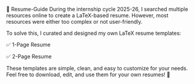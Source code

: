 📑 Resume-Guide
During the internship cycle 2025-26, I searched multiple resources online to create a LaTeX-based resume. However, most resources were either too complex or not user-friendly.

To solve this, I curated and designed my own LaTeX resume templates:

✅ 1-Page Resume

✅ 2-Page Resume

These templates are simple, clean, and easy to customize for your needs.
Feel free to download, edit, and use them for your own resumes! 🚀

